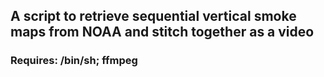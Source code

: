 ## A script to retrieve sequential vertical smoke maps from NOAA and stitch together as a video
### Requires: /bin/sh; ffmpeg
